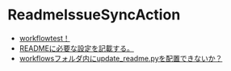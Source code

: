 # ReadmeIssueSyncAction

<!-- ISSUE_LIST_START -->
- [workflowtest！](https://github.com/niwanowa/ReadmeIssueSyncAction/issues/3)
- [READMEに必要な設定を記載する。](https://github.com/niwanowa/ReadmeIssueSyncAction/issues/2)
- [workflowsフォルダ内にupdate_readme.pyを配置できないか？](https://github.com/niwanowa/ReadmeIssueSyncAction/issues/1)
<!-- github actions: Updated on 2023-10-04 08:19:15 UTC-->
<!-- ISSUE_LIST_END -->